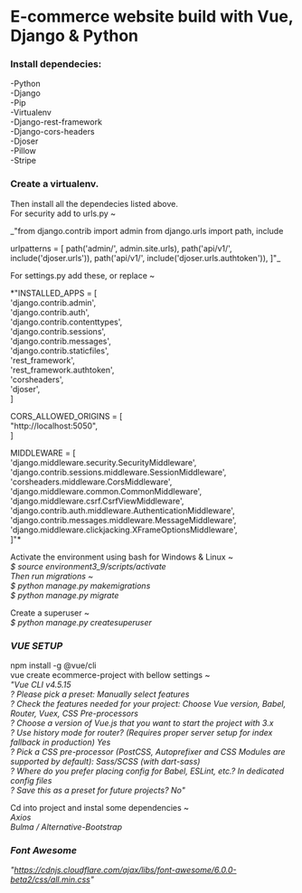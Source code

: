# E-commerce website build with Vue, Django &amp; Python

### Install dependecies:

-Python <br />
-Django <br />
-Pip <br />
-Virtualenv <br />
-Django-rest-framework <br />
-Django-cors-headers <br />
-Djoser <br />
-Pillow <br />
-Stripe <br />

### Create a virtualenv. <br />

Then install all the dependecies listed above. <br />
For security add to urls.py ~ <br />

\_"from django.contrib import admin
from django.urls import path, include

urlpatterns = [
path('admin/', admin.site.urls),
path('api/v1/', include('djoser.urls')),
path('api/v1/', include('djoser.urls.authtoken')),
]"\_

For settings.py add these, or replace ~ <br />

\*"INSTALLED_APPS = [<br />
'django.contrib.admin',<br />
'django.contrib.auth',<br />
'django.contrib.contenttypes',<br />
'django.contrib.sessions',<br />
'django.contrib.messages',<br />
'django.contrib.staticfiles',<br />
'rest_framework',<br />
'rest_framework.authtoken',<br />
'corsheaders',<br />
'djoser',<br />
]

CORS_ALLOWED_ORIGINS = [<br />
"http://localhost:5050",<br />
]

MIDDLEWARE = [<br />
'django.middleware.security.SecurityMiddleware',<br />
'django.contrib.sessions.middleware.SessionMiddleware',<br />
'corsheaders.middleware.CorsMiddleware',<br />
'django.middleware.common.CommonMiddleware',<br />
'django.middleware.csrf.CsrfViewMiddleware',<br />
'django.contrib.auth.middleware.AuthenticationMiddleware',<br />
'django.contrib.messages.middleware.MessageMiddleware',<br />
'django.middleware.clickjacking.XFrameOptionsMiddleware',<br />
]"\*

Activate the environment using bash for Windows & Linux ~ <br />
_$ source environment3_9/scripts/activate<br />
Then run migrations ~<br />
$ python manage.py makemigrations<br />
$ python manage.py migrate_<br />

Create a superuser ~ <br />
_$ python manage.py createsuperuser_<br />

### _VUE SETUP_

npm install -g @vue/cli <br />
vue create ecommerce-project with bellow settings ~ <br />
_"Vue CLI v4.5.15<br />
? Please pick a preset: Manually select features<br />
? Check the features needed for your project: Choose Vue version, Babel, Router, Vuex, CSS Pre-processors<br />
? Choose a version of Vue.js that you want to start the project with 3.x<br />
? Use history mode for router? (Requires proper server setup for index fallback in production) Yes<br />
? Pick a CSS pre-processor (PostCSS, Autoprefixer and CSS Modules are supported by default): Sass/SCSS (with dart-sass)<br />
? Where do you prefer placing config for Babel, ESLint, etc.? In dedicated config files<br />
? Save this as a preset for future projects? No"_<br />

Cd into project and instal some dependencies ~ <br />
_Axios<br />
Bulma / Alternative-Bootstrap_<br />

### _Font Awesome_

_"https://cdnjs.cloudflare.com/ajax/libs/font-awesome/6.0.0-beta2/css/all.min.css"_

